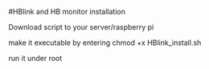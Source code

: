 #HBlink and HB monitor installation

Download script to your server/raspberry pi

make it executable by entering chmod +x HBlink_install.sh

run it under root
